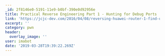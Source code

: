 ```yaml
---
_id: 2f8146e0-5191-11e9-b0bf-390e0d92956e
title: Practical Reverse Engineering Part 1 - Hunting for Debug Ports
link: 'https://jcjc-dev.com/2016/04/08/reversing-huawei-router-1-find-uart/'
excerpt: ''
category: pwn
header:
  overlay_image: ''
user: imabot
date: '2019-03-28T19:39:22.269Z'
---
```


